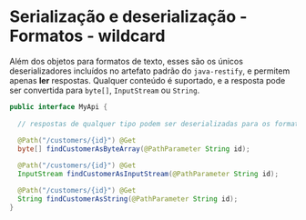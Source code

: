 # Serialização e deserialização - Formatos - wildcard

Além dos objetos para formatos de texto, esses são os únicos deserializadores incluídos no artefato padrão do `java-restify`, e permitem apenas **ler** respostas. Qualquer conteúdo é suportado, e a resposta pode ser convertida para `byte[]`, `InputStream` ou `String`.

```java
public interface MyApi {
  
  // respostas de qualquer tipo podem ser deserializadas para os formatos abaixo
  
  @Path("/customers/{id}") @Get
  byte[] findCustomerAsByteArray(@PathParameter String id);

  @Path("/customers/{id}") @Get
  InputStream findCustomerAsInputStream(@PathParameter String id);

  @Path("/customers/{id}") @Get
  String findCustomerAsString(@PathParameter String id);
}
```

